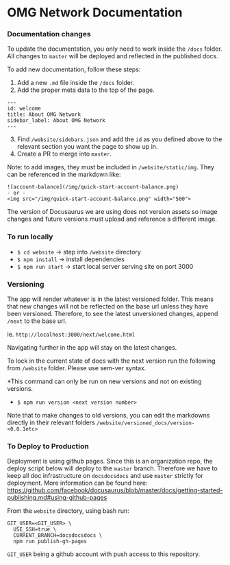 # OMG Network Documentation

### Documentation changes
To update the documentation, you only need to work inside the `/docs` folder. All changes to `master` will be deployed and reflected in the published docs.

To add new documentation, follow these steps:
1. Add a new `.md` file inside the `/docs` folder.
2. Add the proper meta data to the top of the page.
  ```
  ---
  id: welcome
  title: About OMG Network
  sidebar_label: About OMG Network
  ---
  ```
3. Find `/website/sidebars.json` and add the `id` as you defined above to the relevant section you want the page to show up in.
4. Create a PR to merge into `master`.

Note: to add images, they must be included in `/website/static/img`. They can be referenced in the markdown like:

```
![account-balance](/img/quick-start-account-balance.png)
- or -
<img src="/img/quick-start-account-balance.png" width="500">
```

The version of Docusaurus we are using does not version assets so image changes and future versions must upload and reference a different image.

### To run locally
- `$ cd website` -> step into `/website` directory
- `$ npm install` -> install dependencies
- `$ npm run start` -> start local server serving site on port 3000

### Versioning
The app will render whatever is in the latest versioned folder. This means that new changes will not be reflected on the base url unless they have been versioned. Therefore, to see the latest unversioned changes, append `/next` to the base url.

ie. `http://localhost:3000/next/welcome.html`

Navigating further in the app will stay on the latest changes.

To lock in the current state of docs with the next version run the following from `/website` folder. Please use sem-ver syntax.

 *This command can only be run on new versions and not on existing versions.

- `$ npm run version <next version number>`

Note that to make changes to old versions, you can edit the markdowns directly in their relevant folders `/website/versioned_docs/version-<0.0.1etc>`

### To Deploy to Production
Deployment is using github pages. Since this is an organization repo, the deploy script below will deploy to the `master` branch. Therefore we have to keep all doc infrastructure on `docsdocsdocs` and use `master` strictly for deployment. More information can be found here:
https://github.com/facebook/docusaurus/blob/master/docs/getting-started-publishing.md#using-github-pages

From the `website` directory, using bash run:
```
GIT_USER=<GIT_USER> \ 
  USE_SSH=true \
  CURRENT_BRANCH=docsdocsdocs \
  npm run publish-gh-pages
```
`GIT_USER` being a github account with push access to this repository.
